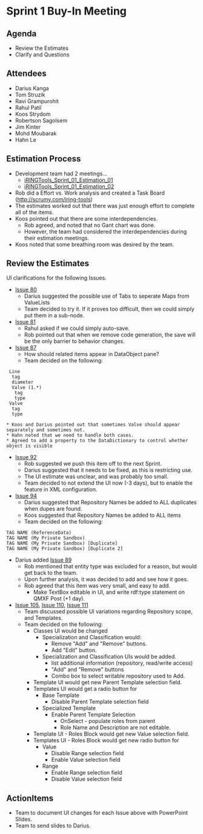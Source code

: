 # Sprint 1 Buy-In Meeting #

## Agenda ##
  * Review the Estimates
  * Clarify and Questions

## Attendees ##
  * Darius Kanga
  * Tom Struzik
  * Ravi Grampurohit
  * Rahul Patil
  * Koos Strydom
  * Robertson Sagolsem
  * Jim Kinter
  * Mohd Moubarak
  * Hahn Le

## Estimation Process ##
  * Development team had 2 meetings...
    * [iRINGTools\_Sprint\_01\_Estimation\_01](iRINGTools_Sprint_01_Estimation_01.md)
    * [iRINGTools\_Sprint\_01\_Estimation\_02](iRINGTools_Sprint_01_Estimation_02.md)
  * Rob did a Effort vs. Work analysis and created a Task Board (http://scrumy.com/iring-tools)
  * The estimates worked out that there was just enough effort to complete all of the items.
  * Koos pointed out that there are some interdependencies.
    * Rob agreed, and noted that no Gant chart was done.
    * However, the team had considered the interdependencies during their estimation meetings.
  * Koos noted that some breathing room was desired by the team.

## Review the Estimates ##
UI clarifications for the following Issues.
  * [Issue 80](https://code.google.com/p/iring-tools/issues/detail?id=80)
    * Darius suggested the possible use of Tabs to seperate Maps from ValueLists
    * Team decided to try it.  If it proves too difficult, then we could simply put them in a sub-node.
  * [Issue 81](https://code.google.com/p/iring-tools/issues/detail?id=81)
    * Rahul asked if we could simply auto-save.
    * Rob pointed out that when we remove code generation, the save will be the only barrier to behavior changes.
  * [Issue 87](https://code.google.com/p/iring-tools/issues/detail?id=87)
    * How should related items appear in DataObject pane?
    * Team decided on the following:
```
 Line
  tag
  diameter
  Valve (1.*)
   tag
   type
 Valve
  tag
  type
```
    * Koos and Darius pointed out that sometimes Valve should appear separately and sometimes not.
    * Hahn noted that we need to handle both cases.
    * Agreed to add a property to the DataDictionary to control whether object is visible
  * [Issue 92](https://code.google.com/p/iring-tools/issues/detail?id=92)
    * Rob suggested we push this item off to the next Sprint.
    * Darius suggested that it needs to be fixed, as this is restricting use.
    * The UI estimate was unclear, and was probably too small.
    * Team decided to not extend the UI now (-3 days), but to enable the feature in XML configuration.
  * [Issue 94](https://code.google.com/p/iring-tools/issues/detail?id=94)
    * Darius suggested that Repository Names be added to ALL duplicates when dupes are found.
    * Koos suggested that Repository Names be added to ALL items
    * Team decided on the following:
```
TAG NAME (ReferenceData)
TAG NAME (My Private Sandbox)
TAG NAME (My Private Sandbox) [Duplicate]
TAG NAME (My Private Sandbox) [Duplicate 2]
```
  * Darius added [Issue 89](https://code.google.com/p/iring-tools/issues/detail?id=89)
    * Rob mentioned that entity type was excluded for a reason, but would get back to the team.
    * Upon further analysis, it was decided to add and see how it goes.
    * Rob agreed that this item was very small, and easy to add.
      * Make TextBox editable in UI, and write rdf:type statement on QMXF Post (+1 day).
  * [Issue 105](https://code.google.com/p/iring-tools/issues/detail?id=105), [Issue 110](https://code.google.com/p/iring-tools/issues/detail?id=110), [Issue 111](https://code.google.com/p/iring-tools/issues/detail?id=111)
    * Team discussed possible UI variations regarding Repository scope, and Templates.
    * Team decided on the following:
      * Classes UI would be changed
        * Specialization and Classification would:
          * Remove "Add" and "Remove" buttons.
          * Add "Edit" button.
        * Specialization and Classification UIs would be added.
          * list additional information (repository, read/write access)
          * "Add" and "Remove" buttons
          * Combo box to select writable repository used to Add.
      * Template UI would get new Parent Template selection field.
      * Templates UI would get a radio button for
        * Base Template
          * Disable Parent Template selection field
        * Specialized Template
          * Enable Parent Template Selection
            * OnSelect - populate roles from parent
            * Role Name and Description are not editable.
      * Template UI - Roles Block would get new Value selection field.
      * Templates UI - Roles Block would get new radio button for
        * Value
          * Disable Range selection field
          * Enable Value selection field
        * Range
          * Enable Range selection field
          * Disable Value selection field

## ActionItems ##
  * Team to document UI changes for each Issue above with PowerPoint Slides.
  * Team to send slides to Darius.